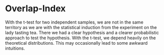 # Overlap-Index
 With the t-test for two independent samples, we are not in the same territory as we are with the statistical induction from the experiment on the lady tasting tea. There we had a clear hypothesis and a clearer probabilistic approach to test the hypothesis. With the t-test, we depend heavily on the theoretical distributions. This may occasionally lead to some awkward intuitions.
